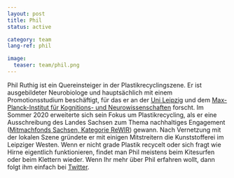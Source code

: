 ```yaml
---
layout: post
title: Phil
status: active

category: team
lang-ref: phil

image:
  teaser: team/phil.png
---
```


Phil Ruthig ist ein Quereinsteiger in der Plastikrecyclingszene. Er ist ausgebildeter Neurobiologe und hauptsächlich mit einem Promotionsstudium beschäftigt, für das er an der [Uni Leipzig](https://www.uni-leipzig.de/) und dem [Max-Planck-Institut für Kognitions- und Neurowissenschaften](https://www.cbs.mpg.de/en) forscht. Im Sommer 2020 erweiterte sich sein Fokus um Plastikrecycling, als er eine Ausschreibung des Landes Sachsen zum Thema nachhaltiges Engagement ([Mitmachfonds Sachsen, Kategorie ReWIR](https://www.mitmachfonds-sachsen.de/)) gewann. Nach Vernetzung mit der lokalen Szene gründete er mit einigen Mitstreitern die Kunststofferei im Leipziger Westen. Wenn er nicht grade Plastik recycelt oder sich fragt wie Hirne eigentlich funktionieren, findet man Phil meistens beim Kitesurfen oder beim Klettern wieder. Wenn Ihr mehr über Phil erfahren wollt, dann folgt ihm einfach bei [Twitter](https://twitter.com/PhilipRuthig).
